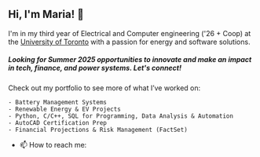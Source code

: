 ## Hi, I'm Maria! 👋

I'm in my third year of Electrical and Computer engineering ('26 + Coop) at the [University of Toronto](https://www.ece.utoronto.ca) with a passion for energy and software solutions.
##### Looking for Summer 2025 opportunities to innovate and make an impact in tech, finance, and power systems. Let's connect!

Check out my portfolio to see more of what I’ve worked on:
```
- Battery Management Systems
- Renewable Energy & EV Projects
- Python, C/C++, SQL for Programming, Data Analysis & Automation
- AutoCAD Certification Prep
- Financial Projections & Risk Management (FactSet)
```

- 📫 How to reach me: 
<!--
**mariakahale/mariakahale** is a ✨ _special_ ✨ repository because its `README.md` (this file) appears on your GitHub profile.

Here are some ideas to get you started:

- 🔭 I’m currently working on ...
- 🌱 I’m currently learning ...
- 👯 I’m looking to collaborate on ...
- 🤔 I’m looking for help with ...
- 💬 Ask me about ...
- 📫 How to reach me: ...
- 😄 Pronouns: ...
- ⚡ Fun fact: ...
-->
